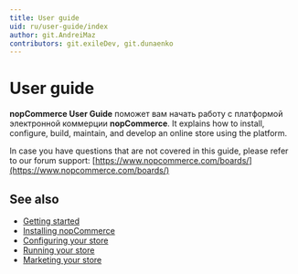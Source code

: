 ```yaml
---
title: User guide
uid: ru/user-guide/index
author: git.AndreiMaz
contributors: git.exileDev, git.dunaenko
---
```


# User guide

**nopCommerce User Guide** поможет вам начать работу с платформой электронной коммерции **nopCommerce**. It explains how to install, configure, build, maintain, and develop an online store using the platform.

In case you have questions that are not covered in this guide, please refer to our forum support: [https://www.nopcommerce.com/boards/](https://www.nopcommerce.com/boards/)

## See also

* [Getting started](xref:en/user-guide/getting-started)
* [Installing nopCommerce](xref:en/user-guide/installing/index)
* [Configuring your store](xref:en/user-guide/configuring/index)
* [Running your store](xref:en/user-guide/running/index)
* [Marketing your store](xref:en/user-guide/marketing/index)
